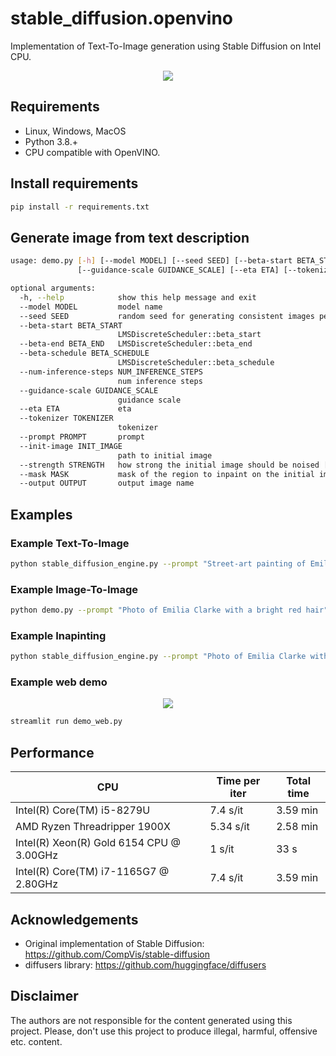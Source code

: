 # stable_diffusion.openvino

Implementation of Text-To-Image generation using Stable Diffusion on Intel CPU.
<p align="center">
  <img src="data/title.png"/>
</p>

## Requirements

* Linux, Windows, MacOS
* Python 3.8.+
* CPU compatible with OpenVINO.

## Install requirements

```bash
pip install -r requirements.txt
```

## Generate image from text description

```bash
usage: demo.py [-h] [--model MODEL] [--seed SEED] [--beta-start BETA_START] [--beta-end BETA_END] [--beta-schedule BETA_SCHEDULE] [--num-inference-steps NUM_INFERENCE_STEPS]
               [--guidance-scale GUIDANCE_SCALE] [--eta ETA] [--tokenizer TOKENIZER] [--prompt PROMPT] [--init-image INIT_IMAGE] [--strength STRENGTH] [--mask MASK] [--output OUTPUT]

optional arguments:
  -h, --help            show this help message and exit
  --model MODEL         model name
  --seed SEED           random seed for generating consistent images per prompt
  --beta-start BETA_START
                        LMSDiscreteScheduler::beta_start
  --beta-end BETA_END   LMSDiscreteScheduler::beta_end
  --beta-schedule BETA_SCHEDULE
                        LMSDiscreteScheduler::beta_schedule
  --num-inference-steps NUM_INFERENCE_STEPS
                        num inference steps
  --guidance-scale GUIDANCE_SCALE
                        guidance scale
  --eta ETA             eta
  --tokenizer TOKENIZER
                        tokenizer
  --prompt PROMPT       prompt
  --init-image INIT_IMAGE
                        path to initial image
  --strength STRENGTH   how strong the initial image should be noised [0.0, 1.0]
  --mask MASK           mask of the region to inpaint on the initial image
  --output OUTPUT       output image name
  ```

## Examples

### Example Text-To-Image
```bash
python stable_diffusion_engine.py --prompt "Street-art painting of Emilia Clarke in style of Banksy, photorealism"
```

### Example Image-To-Image
```bash
python demo.py --prompt "Photo of Emilia Clarke with a bright red hair" --init-image ./data/input.png --strength 0.5
```

### Example Inapinting
```bash
python stable_diffusion_engine.py --prompt "Photo of Emilia Clarke with a bright red hair" --init-image ./data/input.png --mask ./data/mask.png --strength 0.5
```

### Example web demo
<p align="center">
  <img src="data/demo_web.png"/>
</p>

```bash
streamlit run demo_web.py
```

## Performance

| CPU                                      | Time per iter | Total time |
|------------------------------------------|---------------|------------|
| Intel(R) Core(TM) i5-8279U               | 7.4 s/it      | 3.59 min   |
| AMD Ryzen Threadripper 1900X             | 5.34 s/it     | 2.58 min   |
| Intel(R) Xeon(R) Gold 6154 CPU @ 3.00GHz | 1 s/it        | 33 s       |
| Intel(R) Core(TM) i7-1165G7 @ 2.80GHz    | 7.4 s/it      | 3.59 min   |

## Acknowledgements

* Original implementation of Stable Diffusion: https://github.com/CompVis/stable-diffusion
* diffusers library: https://github.com/huggingface/diffusers

## Disclaimer

The authors are not responsible for the content generated using this project.
Please, don't use this project to produce illegal, harmful, offensive etc. content.
